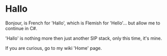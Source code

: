 Hallo
=====

Bonjour, is French for 'Hallo', which is Flemish for 'Hello'... but allow me to continue in C#.

'Hallo' is nothing more then just another SIP stack, only this time, it's mine.

If you are curious, go to my wiki 'Home' page.

